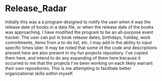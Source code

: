 # Release_Radar
Initially this was a a program designed to notify the user when it was the release date of books in a data file, or when the release date of the books was approaching. I have modified the program to be an all-purpose event tracker. The user can put in book release dates, birthdays, holiday, work commitments, items from a to-do list, etc. I may add in the ability to input specific times later.
It may be noted that some of the code and descriptions present here are also present in my fun projects repository. I've copied them here, and intend to do any expanding of them here because it occurred to me that the projects I've been working on each likely warrant their own repositories. This is me attempting to facilitate better organizational skills within myself.
